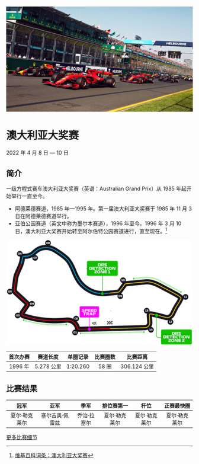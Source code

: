![澳大利亚大奖赛](../../media/img/photos/au.jpg)

# 澳大利亚大奖赛

2022 年 4 月 8 日 — 10 日

## 简介

一级方程式赛车澳大利亚大奖赛（英语：Australian Grand Prix）从 1985 年起开始举行一直至今。

- 阿德莱德赛道，1985 年—1995 年。第一届澳大利亚大奖赛于 1985 年 11 月 3 日在阿德莱德赛道举行。
- 亚伯公园赛道（英文中称为墨尔本赛道），1996 年至今。1996 年 3 月 10 日，澳大利亚大奖赛开始转至阿尔伯特公园赛道进行，直至现在。[^1]

![赛道图](../../media/img/circuits/au-2022.png)

| 首次办赛 |  赛道长度  | 单圈记录 | 比赛圈数 |   比赛距离   |
| :------: | :--------: | :------: | :------: | :----------: |
| 1996 年  | 5.278 公里 | 1:20.260 |  58 圈   | 306.124 公里 |

## 比赛结果

|     冠军      |      亚军       |    季军     |  排位赛第一   |     杆位      |  正赛最快圈   |
| :-----------: | :-------------: | :---------: | :-----------: | :-----------: | :-----------: |
| 夏尔·勒克莱尔 | 塞尔吉奥·佩雷兹 | 乔治·拉塞尔 | 夏尔·勒克莱尔 | 夏尔·勒克莱尔 | 夏尔·勒克莱尔 |

[更多比赛细节](https://www.formula1.com/en/racing/2022/Australia.html)

[^1]: [维基百科词条：澳大利亚大奖赛](https://zh.wikipedia.org/wiki/%E6%BE%B3%E5%A4%A7%E5%88%A9%E4%BA%9A%E5%A4%A7%E5%A5%96%E8%B5%9B)
